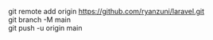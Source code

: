 git remote add origin   https://github.com/ryanzuni/laravel.git  
git branch -M main  
git push -u origin main  
